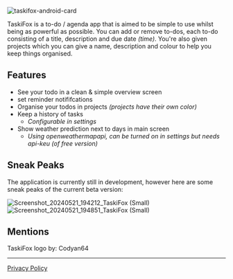 ![taskifox-android-card](https://github.com/FoxyHunter7/TaskiFox-Android/assets/80623140/a251a5f1-09e2-49fc-bfb2-37a780310aab)

TaskiFox is a to-do / agenda app that is aimed to be simple to use whilst being as powerful as possible. You can add or remove to-dos, each to-do consisting of a title, description and due date _(time)_. You're also given projects which you can give a name, description and colour to help you keep things organised.

## Features
- See your todo in a clean & simple overview screen
- set reminder notififcations
- Organise your todos in projects _(projects have their own color)_
- Keep a history of tasks
  - _Configurable in settings_
- Show weather prediction next to days in main screen
  - _Using openweathermapapi, can be turned on in settings but needs api-keu (of free version)_

## Sneak Peaks
The application is currently still in development, however here are some sneak peaks of the current beta version:

![Screenshot_20240521_194212_TaskiFox (Small)](https://github.com/FoxyHunter7/TaskiFox-Android/assets/80623140/9a70f658-1c1d-4263-a28d-82a16ddcf043)
![Screenshot_20240521_194851_TaskiFox (Small)](https://github.com/FoxyHunter7/TaskiFox-Android/assets/80623140/48f50663-dec8-499f-aa44-af997694a3dc)

## Mentions
TaskiFox logo by: Codyan64

---
[Privacy Policy](./privacy-policy.md)
